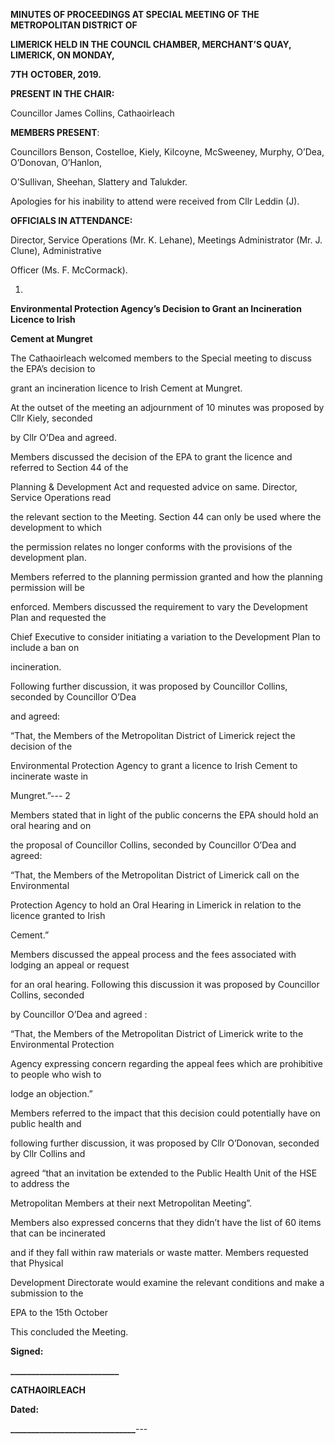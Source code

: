 **MINUTES OF PROCEEDINGS AT SPECIAL MEETING OF THE METROPOLITAN DISTRICT OF**

**LIMERICK HELD IN THE COUNCIL CHAMBER, MERCHANT’S QUAY, LIMERICK, ON MONDAY,**

**7TH** **OCTOBER, 2019.**

**PRESENT IN THE CHAIR:**

Councillor James Collins, Cathaoirleach

**MEMBERS PRESENT**:

Councillors Benson, Costelloe, Kiely, Kilcoyne, McSweeney, Murphy, O’Dea, O’Donovan, O’Hanlon,

O’Sullivan, Sheehan, Slattery and Talukder.

Apologies for his inability to attend were received from Cllr Leddin (J).

**OFFICIALS IN ATTENDANCE:**

Director, Service Operations (Mr. K. Lehane), Meetings Administrator (Mr. J. Clune), Administrative

Officer (Ms. F. McCormack).

1.

**Environmental Protection Agency’s Decision to Grant an Incineration Licence to Irish**

**Cement at Mungret**

The Cathaoirleach welcomed members to the Special meeting to discuss the EPA’s decision to

grant an incineration licence to Irish Cement at Mungret.

At the outset of the meeting an adjournment of 10 minutes was proposed by Cllr Kiely, seconded

by Cllr O’Dea and agreed.

Members discussed the decision of the EPA to grant the licence and referred to Section 44 of the

Planning & Development Act and requested advice on same. Director, Service Operations read

the relevant section to the Meeting. Section 44 can only be used where the development to which

the permission relates no longer conforms with the provisions of the development plan.

Members referred to the planning permission granted and how the planning permission will be

enforced. Members discussed the requirement to vary the Development Plan and requested the

Chief Executive to consider initiating a variation to the Development Plan to include a ban on

incineration.

Following further discussion, it was proposed by Councillor Collins, seconded by Councillor O’Dea

and agreed:

“That, the Members of the Metropolitan District of Limerick reject the decision of the

Environmental Protection Agency to grant a licence to Irish Cement to incinerate waste in

Mungret.”---
2

Members stated that in light of the public concerns the EPA should hold an oral hearing and on

the proposal of Councillor Collins, seconded by Councillor O’Dea and agreed:

“That, the Members of the Metropolitan District of Limerick call on the Environmental

Protection Agency to hold an Oral Hearing in Limerick in relation to the licence granted to Irish

Cement.”

Members discussed the appeal process and the fees associated with lodging an appeal or request

for an oral hearing. Following this discussion it was proposed by Councillor Collins, seconded

by Councillor O’Dea and agreed :

“That, the Members of the Metropolitan District of Limerick write to the Environmental Protection

Agency expressing concern regarding the appeal fees which are prohibitive to people who wish to

lodge an objection.”

Members referred to the impact that this decision could potentially have on public health and

following further discussion, it was proposed by Cllr O’Donovan, seconded by Cllr Collins and

agreed “that an invitation be extended to the Public Health Unit of the HSE to address the

Metropolitan Members at their next Metropolitan Meeting”.

Members also expressed concerns that they didn’t have the list of 60 items that can be incinerated

and if they fall within raw materials or waste matter. Members requested that Physical

Development Directorate would examine the relevant conditions and make a submission to the

EPA to the 15th October

This concluded the Meeting.

**Signed:**

**\_\_\_\_\_\_\_\_\_\_\_\_\_\_\_\_\_\_\_\_\_\_\_\_\_\_**

**CATHAOIRLEACH**

**Dated:**

**\_\_\_\_\_\_\_\_\_\_\_\_\_\_\_\_\_\_\_\_\_\_\_\_\_\_\_\_\_\_**---
